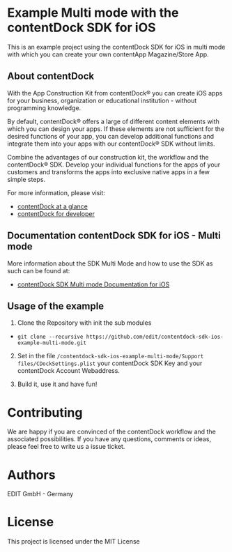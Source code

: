 #  Example Multi mode with the contentDock SDK for iOS 

This is an example project using the contentDock SDK for iOS in multi mode with which you can create your own contentApp Magazine/Store App. 

## About contentDock
With the App Construction Kit from contentDock® you can create iOS apps for your business, organization or educational institution - without programming knowledge. 

By default, contentDock® offers a large of different content elements with which you can design your apps.
If these elements are not sufficient for the desired functions of your app, you can develop additional functions and integrate them into your apps with our contentDock® SDK without limits.

Combine the advantages of our construction kit, the workflow and the contentDock® SDK.
Develop your individual functions for the apps of your customers and transforms the apps into exclusive native apps in a few simple steps. 

For more information, please visit:
* [contentDock at a glance](https://www.contentdock.com/en)
* [contentDock for developer](https://www.contentdock.com/en/for-developer)


## Documentation contentDock SDK for iOS - Multi mode
More information about the SDK Multi Mode and how to use the SDK as such can be found at:

* [contentDock SDK Multi mode Documentation for iOS ](https://www.contentdock.com/en/documentation/sdk-ios/multi-mode)


## Usage of the example

1. Clone the Repository with init the sub modules

* `git clone --recursive https://github.com/edit/contentdock-sdk-ios-example-multi-mode.git`

2. Set in the file `/contentdock-sdk-ios-example-multi-mode/Support files/CDockSettings.plist` your contentDock SDK Key and your contentDock Account Webaddress.

3. Build it, use it and have fun!


# Contributing
We are happy if you are convinced of the contentDock workflow and the associated possibilities. If you have any questions, comments or ideas, please feel free to write us a issue ticket.

# Authors
EDIT GmbH - Germany 

# License
This project is licensed under the MIT License

